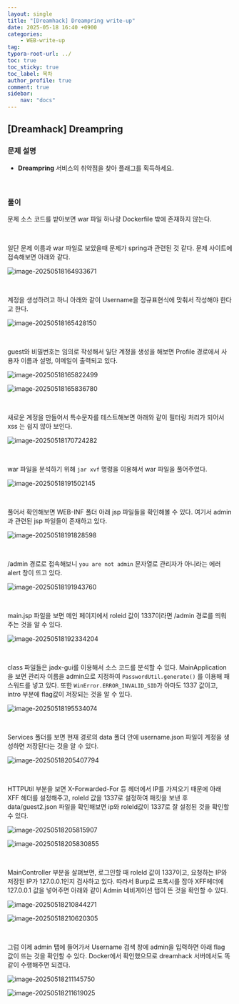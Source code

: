```yaml
---
layout: single
title: "[Dreamhack] Dreampring write-up"
date: 2025-05-18 16:40 +0900
categories: 
    - WEB-write-up
tag:
typora-root-url: ../
toc: true
toc_sticky: true
toc_label: 목차
author_profile: true
comment: true
sidebar:
    nav: "docs"
---
```


## [Dreamhack] Dreampring

### 문제 설명

- **Dreampring** 서비스의 취약점을 찾아 플래그를 획득하세요.

<br>

### 풀이

문제 소스 코드를 받아보면 war 파일 하나랑 Dockerfile 밖에 존재하지 않는다.

<br>

일단 문제 이름과 war 파일로 보았을때 문제가 spring과 관련된 것 같다. 문제 사이트에 접속해보면 아래와 같다.

![image-20250518164933671](/images/2025-05-18-Dreampring/image-20250518164933671.png)

<br>

계정을 생성하려고 하니 아래와 같이 Username을 정규표현식에 맞춰서 작성해야 한다고 한다.

![image-20250518165428150](/images/2025-05-18-Dreampring/image-20250518165428150.png)

<br>

guest와 비밀번호는 임의로 작성해서 일단 계정을 생성을 해보면 Profile 경로에서 사용자 이름과 설명, 이메일이 출력되고 있다.

![image-20250518165822499](/images/2025-05-18-Dreampring/image-20250518165822499.png)

![image-20250518165836780](/images/2025-05-18-Dreampring/image-20250518165836780.png)

<br>

새로운 계정을 만들어서 특수문자를 테스트해보면 아래와 같이 필터링 처리가 되어서 xss 는 쉽지 않아 보인다.

![image-20250518170724282](/images/2025-05-18-Dreampring/image-20250518170724282.png)

<br>

war 파일을 분석하기 위해 `jar xvf` 명령을 이용해서 war 파일을 풀어주었다.

![image-20250518191502145](/images/2025-05-18-Dreampring/image-20250518191502145.png)

<br>

풀어서 확인해보면 WEB-INF 폴더 아래 jsp 파일들을 확인해볼 수 있다. 여기서 admin과 관련된 jsp 파일들이 존재하고 있다.

![image-20250518191828598](/images/2025-05-18-Dreampring/image-20250518191828598.png)

<br>

/admin 경로로 접속해보니 `you are not admin` 문자열로 관리자가 아니라는 에러 alert 창이 뜨고 있다.

![image-20250518191943760](/images/2025-05-18-Dreampring/image-20250518191943760.png)

<br>

main.jsp 파일을 보면 메인 페이지에서 roleid 값이 1337이라면 /admin 경로를 띄워주는 것을 알 수 있다.

![image-20250518192334204](/images/2025-05-18-Dreampring/image-20250518192334204.png)

<br>

class 파일들은 jadx-gui를 이용해서 소스 코드를 분석할 수 있다. MainApplication을 보면 관리자 이름을 admin으로 지정하여 `PasswordUtil.generate()` 를 이용해 패스워드를 넣고 있다. 또한 `WinError.ERROR_INVALID_SID`가 아마도 1337 값이고, intro 부분에 flag값이 저장되는 것을 알 수 있다.

![image-20250518195534074](/images/2025-05-18-Dreampring/image-20250518195534074.png)

<br>

Services 폴더를 보면 현재 경로의 data 폴더 안에 username.json 파일이 계정을 생성하면 저장된다는 것을 알 수 있다.

![image-20250518205407794](/images/2025-05-18-Dreampring/image-20250518205407794.png)


<br>

HTTPUtil 부분을 보면 X-Forwarded-For 등 헤더에서 IP를 가져오기 때문에 아래 XFF 헤더를 설정해주고, roleId 값을 1337로 설정하여 패킷을 보낸 후 data/guest2.json 파일을 확인해보면 ip와 roleId값이 1337로 잘 설정된 것을 확인할 수 있다. 

![image-20250518205815907](/images/2025-05-18-Dreampring/image-20250518205815907.png)

![image-20250518205830855](/images/2025-05-18-Dreampring/image-20250518205830855.png)

<br>

MainController 부분을 살펴보면, 로그인할 때 roleId 값이 1337이고, 요청하는 IP와 저장된 IP가 127.0.0.1인지 검사하고 있다. 따라서 Burp로 프록시를 잡아 XFF헤더에 127.0.0.1 값을 넣어주면 아래와 같이 Admin 네비게이션 탭이 뜬 것을 확인할 수 있다.

![image-20250518210844271](/images/2025-05-18-Dreampring/image-20250518210844271.png)

![image-20250518210620305](/images/2025-05-18-Dreampring/image-20250518210620305.png)

<br>

그럼 이제 admin 탭에 들어가서 Username 검색 창에 admin을 입력하면 아래 flag 값이 뜨는 것을 확인할 수 있다. Docker에서 확인했으므로 dreamhack 서버에서도 똑같이 수행해주면 되겠다.

![image-20250518211145750](/images/2025-05-18-Dreampring/image-20250518211145750.png)

![image-20250518211619025](/images/2025-05-18-Dreampring/image-20250518211619025.png)